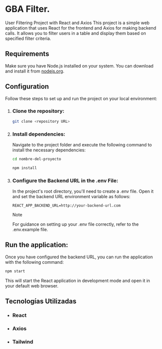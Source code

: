 # GBA Filter.
User Filtering Project with React and Axios
This project is a simple web application that uses React for the frontend and Axios for making backend calls. It allows you to filter users in a table and display them based on specified filter criteria.

## Requirements
Make sure you have Node.js installed on your system. You can download and install it from [nodejs.org](https://nodejs.org/).

## Configuration
Follow these steps to set up and run the project on your local environment:

1. ### Clone the repository:
   
   ```bash
   git clone <repository URL>
    ```

1. ### Install dependencies:

    Navigate to the project folder and execute the following command to install the necessary dependencies:
    ```bash
    cd nombre-del-proyecto

    npm install
    ```
1. ### Configure the Backend URL in the .env File:

    In the project's root directory, you'll need to create a .env file. Open it and set the backend URL environment variable as follows:

    ``` 
    REACT_APP_BACKEND_URL=http://your-backend-url.com
    ```

    > [!NOTE]
    > For guidance on setting up your .env file correctly, refer to the .env.example file.

## Run the application:

Once you have configured the backend URL, you can run the application with the following command:

```bash
npm start
```

This will start the React application in development mode and open it in your default web browser.

## Tecnologías Utilizadas
- ### React
- ### Axios
- ### Tailwind